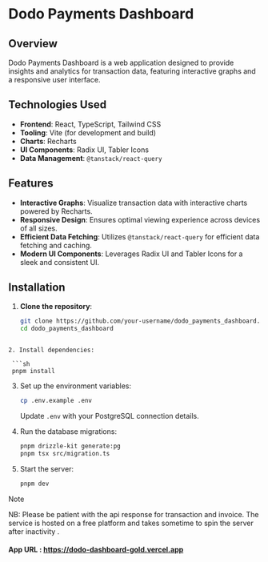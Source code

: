 # Dodo Payments Dashboard

## Overview

Dodo Payments Dashboard is a web application designed to provide insights and analytics for transaction data, featuring interactive graphs and a responsive user interface.

## Technologies Used

- **Frontend**: React, TypeScript, Tailwind CSS
- **Tooling**: Vite (for development and build)
- **Charts**: Recharts
- **UI Components**: Radix UI, Tabler Icons
- **Data Management**: `@tanstack/react-query`

## Features

- **Interactive Graphs**: Visualize transaction data with interactive charts powered by Recharts.
- **Responsive Design**: Ensures optimal viewing experience across devices of all sizes.
- **Efficient Data Fetching**: Utilizes `@tanstack/react-query` for efficient data fetching and caching.
- **Modern UI Components**: Leverages Radix UI and Tabler Icons for a sleek and consistent UI.

## Installation

1. **Clone the repository**:

   ```bash
   git clone https://github.com/your-username/dodo_payments_dashboard.git
   cd dodo_payments_dashboard
  ```

2. Install dependencies:

   ```sh
   pnpm install
   ```

3. Set up the environment variables:

   ```sh
   cp .env.example .env
   ```

   Update `.env` with your PostgreSQL connection details.

4. Run the database migrations:

   ```sh
   pnpm drizzle-kit generate:pg
   pnpm tsx src/migration.ts
   ```

5. Start the server:
   ```sh
   pnpm dev
   ```

> [!NOTE]  
> NB: Please be patient with the api response for transaction and invoice. The service is hosted on a free platform and takes sometime to spin the server after inactivity .

#### App URL : https://dodo-dashboard-gold.vercel.app